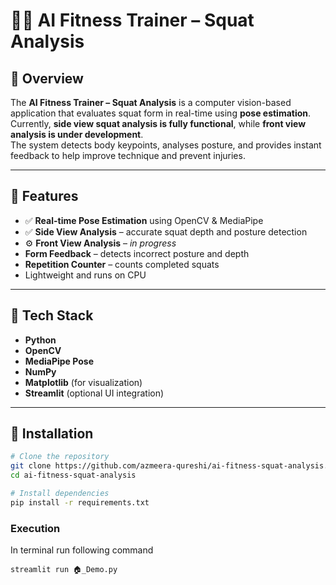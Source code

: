 # 🏋️‍♂️ AI Fitness Trainer – Squat Analysis

## 📌 Overview
The **AI Fitness Trainer – Squat Analysis** is a computer vision-based application that evaluates squat form in real-time using **pose estimation**.  
Currently, **side view squat analysis is fully functional**, while **front view analysis is under development**.  
The system detects body keypoints, analyses posture, and provides instant feedback to help improve technique and prevent injuries.

---

## 🚀 Features
- ✅ **Real-time Pose Estimation** using OpenCV & MediaPipe  
- ✅ **Side View Analysis** – accurate squat depth and posture detection  
- ⚙️ **Front View Analysis** – *in progress*  
- **Form Feedback** – detects incorrect posture and depth  
- **Repetition Counter** – counts completed squats  
- Lightweight and runs on CPU

---

## 🔧 Tech Stack
- **Python**
- **OpenCV**
- **MediaPipe Pose**
- **NumPy**
- **Matplotlib** (for visualization)
- **Streamlit** (optional UI integration)

---

## 📂 Installation
```bash
# Clone the repository
git clone https://github.com/azmeera-qureshi/ai-fitness-squat-analysis.git
cd ai-fitness-squat-analysis

# Install dependencies
pip install -r requirements.txt


```

### Execution
In terminal run following command

```
streamlit run 🏠️_Demo.py
```
